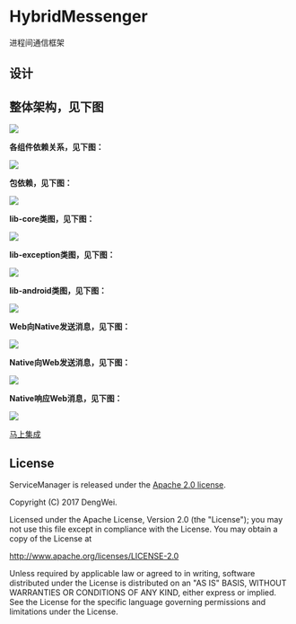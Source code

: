 # HybridMessenger

进程间通信框架

## 设计 ##

## 整体架构，见下图 ##

![](https://raw.githubusercontent.com/devyok/HybridMessenger/master/HybridMessenger.png)


**各组件依赖关系，见下图：**

![](https://raw.githubusercontent.com/devyok/HybridMessenger/master/HybridMessenger-Android/lib_design_component.png)

**包依赖，见下图：**

![](https://raw.githubusercontent.com/devyok/HybridMessenger/master/HybridMessenger-Android/lib_design_package.png)

**lib-core类图，见下图：**

![](https://raw.githubusercontent.com/devyok/HybridMessenger/master/HybridMessenger-Android/lib_design_class_hybridmessenger_core.png)

**lib-exception类图，见下图：**

![](https://raw.githubusercontent.com/devyok/HybridMessenger/master/HybridMessenger-Android/lib_design_class_hybridmessenger_exception.png)

**lib-android类图，见下图：**

![](https://raw.githubusercontent.com/devyok/HybridMessenger/master/HybridMessenger-Android/lib_design_class_hybridmessenger_android.png)


**Web向Native发送消息，见下图：**

![](https://raw.githubusercontent.com/devyok/HybridMessenger/master/HybridMessenger-Android/lib_design_seq_hybridmessenger_web_send.png)

**Native向Web发送消息，见下图：**

![](https://raw.githubusercontent.com/devyok/HybridMessenger/master/HybridMessenger-Android/lib_design_seq_hybridmessenger_native_send.png)

**Native响应Web消息，见下图：**

![](https://raw.githubusercontent.com/devyok/HybridMessenger/master/HybridMessenger-Android/lib_design_seq_hybridmessenger_native_reply.png)


[马上集成](https://github.com/devyok/HybridMessenger/blob/master/HybridMessenger-Android/README.md)

## License ##
ServiceManager is released under the [Apache 2.0 license](https://github.com/devyok/ServiceManager/blob/master/LICENSE).

Copyright (C) 2017 DengWei.

Licensed under the Apache License, Version 2.0 (the "License");
you may not use this file except in compliance with the License.
You may obtain a copy of the License at

  http://www.apache.org/licenses/LICENSE-2.0

Unless required by applicable law or agreed to in writing, software
distributed under the License is distributed on an "AS IS" BASIS,
WITHOUT WARRANTIES OR CONDITIONS OF ANY KIND, either express or implied.
See the License for the specific language governing permissions and
limitations under the License.